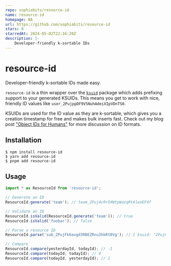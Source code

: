 ```yaml
---
repo: sophiabits/resource-id
name: resource-id
homepage: NA
url: https://github.com/sophiabits/resource-id
stars: 8
starredAt: 2024-05-02T22:16:20Z
description: |-
    Developer-friendly k-sortable IDs
---
```


# resource-id

Developer-friendly k-sortable IDs made easy.

`resource-id` is a thin wrapper over the [`ksuid`](https://www.npmjs.com/package/ksuid) package which adds prefixing support to your generated KSUIDs. This means you get to work with nice, friendly ID values like `user_2PujppDF9V5NuhAdeiXIpVDnTS0`.

KSUIDs are used for the ID value as they are k-sortable, which gives you a creation timestamp for free and makes bulk inserts fast. Check out my blog post ["Object IDs for Humans"](https://sophiabits.com/blog/object-ids-for-humans) for more discussion on ID formats.

## Installation

```
$ npm install resource-id
$ yarn add resource-id
$ pnpm add resource-id
```

## Usage

```ts
import * as ResourceId from 'resource-id';

// Generate an ID
ResourceId.generate('team'); // team_2Puj4cRrOXWtpWazqRtAlwxEF4f

// Validate an ID
ResourceId.isValid(ResourceId.generate('team')); // true
ResourceId.isValid('foobar'); // false

// Parse a resource ID
ResourceId.parse('sub_2PujFk6avgd3RBEZRnu3hkRt0Vg'); // { ksuid: '2PujFk6avgd3RBEZRnu3hkRt0Vg', prefix: 'sub' }

// Compare
ResourceId.compare(yesterdayId, todayId); // -1
ResourceId.compare(todayId, todayId); // 0
ResourceId.compare(todayId, yesterdayId); // 1
```

